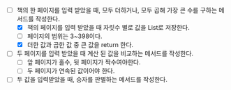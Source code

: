 * [ ] 책의 한 페이지를 입력 받았을 때, 모두 더하거나, 모두 곱해 가장 큰 수를 구하는 메서드를 작성한다.
    * [x] 책의 페이지를 입력 받았을 때 자릿수 별로 값을 List로 저장한다.
    * [ ] 페이지의 범위는 3~398이다.
    * [x] 더한 값과 곱한 값 중 큰 값을 return 한다.
* [ ] 두 페이지를 입력 받았을 때 계산 된 값을 비교하는 메서드를 작성한다.
    * [ ] 앞 페이지가 홀수, 뒷 페이지가 짝수여야한다.
    * [ ] 두 페이지가 연속된 값이어야 한다.
* [ ] 두 값을 입력받았을 때, 승자를 판별하는 메서드를 작성한다.
